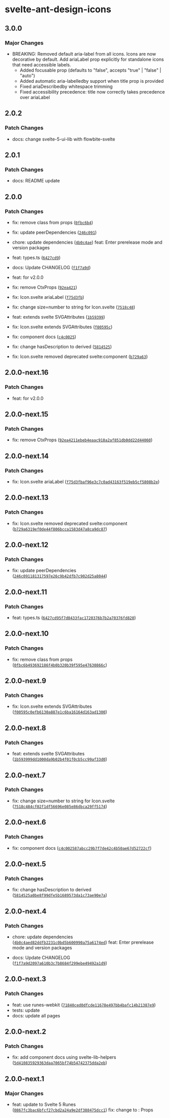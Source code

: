 # svelte-ant-design-icons

## 3.0.0

### Major Changes

- BREAKING: Removed default aria-label from all icons. Icons are now decorative by default. Add ariaLabel prop explicitly for standalone icons that need accessible labels.
  - Added focusable prop (defaults to "false", accepts "true" | "false" | "auto")
  - Added automatic aria-labelledby support when title prop is provided
  - Fixed ariaDescribedby whitespace trimming
  - Fixed accessibility precedence: title now correctly takes precedence over ariaLabel

## 2.0.2

### Patch Changes

- docs: change svelte-5-ui-lib with flowbite-svelte

## 2.0.1

### Patch Changes

- docs: README update

## 2.0.0

### Patch Changes

- fix: remove class from props ([`0fbc6b4`](https://github.com/shinokada/svelte-ant-design-icons/commit/0fbc6b493692186f4b0b320b39f595e47630866c))

- fix: update peerDependencies ([`246c091`](https://github.com/shinokada/svelte-ant-design-icons/commit/246c091181317597e26c9b42dfb7c902d25a8044))

- chore: update dependencies ([`4b0c4ae`](https://github.com/shinokada/svelte-ant-design-icons/commit/4b0c4aed82ddfb2231c0bd5b600990a75a6174ed))
  feat: Enter prerelease mode and version packages

- feat: types.ts ([`6427cd9`](https://github.com/shinokada/svelte-ant-design-icons/commit/6427cd95f7d0433fac1720376b7b2a70376fd820))

- docs: Update CHANGELOG ([`f1f7a9d`](https://github.com/shinokada/svelte-ant-design-icons/commit/f1f7a9d2097a610b3c7b8684f299ebe49492a1d9))

- feat: for v2.0.0

- fix: remove CtxProps ([`92ea421`](https://github.com/shinokada/svelte-ant-design-icons/commit/92ea4211ebeb4eaac918a2af851db0dd22d44060))

- fix: Icon.svelte ariaLabel ([`f75d3fb`](https://github.com/shinokada/svelte-ant-design-icons/commit/f75d3fbaf96e3c7c0ad43163f519eb5cf5808b2e))

- fix: change size=number to string for Icon.svelte ([`7518c48`](https://github.com/shinokada/svelte-ant-design-icons/commit/7518c484cf02f1df56696e085e86dbca29ff5174))

- feat: extends svelte SVGAttributes<SVGElement> ([`1b59399`](https://github.com/shinokada/svelte-ant-design-icons/commit/1b593999dd1000da9b02b4f01f0cb5cc99af33d0))

- fix: Icon.svelte extends SVGAttributes<SVGElement> ([`f00595c`](https://github.com/shinokada/svelte-ant-design-icons/commit/f00595c0efb6130a887e1c6ba16164d163ad1300))

- fix: component docs ([`c4c0025`](https://github.com/shinokada/svelte-ant-design-icons/commit/c4c002587abcc29b7f7de42c4b50ae67d52722cf))

- fix: change hasDescription to derived ([`5814525`](https://github.com/shinokada/svelte-ant-design-icons/commit/5814525a0be8f99dfe5b1689573da1c73ae90e7a))

- fix: Icon.svelte removed deprecated svelte:component ([`b729a63`](https://github.com/shinokada/svelte-ant-design-icons/commit/b729a6319ef0de44f806bcca1583d47a8ca9dc87))

## 2.0.0-next.16

### Patch Changes

- feat: for v2.0.0

## 2.0.0-next.15

### Patch Changes

- fix: remove CtxProps ([`92ea4211ebeb4eaac918a2af851db0dd22d44060`](https://github.com/shinokada/svelte-ant-design-icons/commit/92ea4211ebeb4eaac918a2af851db0dd22d44060))

## 2.0.0-next.14

### Patch Changes

- fix: Icon.svelte ariaLabel ([`f75d3fbaf96e3c7c0ad43163f519eb5cf5808b2e`](https://github.com/shinokada/svelte-ant-design-icons/commit/f75d3fbaf96e3c7c0ad43163f519eb5cf5808b2e))

## 2.0.0-next.13

### Patch Changes

- fix: Icon.svelte removed deprecated svelte:component ([`b729a6319ef0de44f806bcca1583d47a8ca9dc87`](https://github.com/shinokada/svelte-ant-design-icons/commit/b729a6319ef0de44f806bcca1583d47a8ca9dc87))

## 2.0.0-next.12

### Patch Changes

- fix: update peerDependencies ([`246c091181317597e26c9b42dfb7c902d25a8044`](https://github.com/shinokada/svelte-ant-design-icons/commit/246c091181317597e26c9b42dfb7c902d25a8044))

## 2.0.0-next.11

### Patch Changes

- feat: types.ts ([`6427cd95f7d0433fac1720376b7b2a70376fd820`](https://github.com/shinokada/svelte-ant-design-icons/commit/6427cd95f7d0433fac1720376b7b2a70376fd820))

## 2.0.0-next.10

### Patch Changes

- fix: remove class from props ([`0fbc6b493692186f4b0b320b39f595e47630866c`](https://github.com/shinokada/svelte-ant-design-icons/commit/0fbc6b493692186f4b0b320b39f595e47630866c))

## 2.0.0-next.9

### Patch Changes

- fix: Icon.svelte extends SVGAttributes<SVGElement> ([`f00595c0efb6130a887e1c6ba16164d163ad1300`](https://github.com/shinokada/svelte-ant-design-icons/commit/f00595c0efb6130a887e1c6ba16164d163ad1300))

## 2.0.0-next.8

### Patch Changes

- feat: extends svelte SVGAttributes<SVGElement> ([`1b593999dd1000da9b02b4f01f0cb5cc99af33d0`](https://github.com/shinokada/svelte-ant-design-icons/commit/1b593999dd1000da9b02b4f01f0cb5cc99af33d0))

## 2.0.0-next.7

### Patch Changes

- fix: change size=number to string for Icon.svelte ([`7518c484cf02f1df56696e085e86dbca29ff5174`](https://github.com/shinokada/svelte-ant-design-icons/commit/7518c484cf02f1df56696e085e86dbca29ff5174))

## 2.0.0-next.6

### Patch Changes

- fix: component docs ([`c4c002587abcc29b7f7de42c4b50ae67d52722cf`](https://github.com/shinokada/svelte-ant-design-icons/commit/c4c002587abcc29b7f7de42c4b50ae67d52722cf))

## 2.0.0-next.5

### Patch Changes

- fix: change hasDescription to derived ([`5814525a0be8f99dfe5b1689573da1c73ae90e7a`](https://github.com/shinokada/svelte-ant-design-icons/commit/5814525a0be8f99dfe5b1689573da1c73ae90e7a))

## 2.0.0-next.4

### Patch Changes

- chore: update dependencies ([`4b0c4aed82ddfb2231c0bd5b600990a75a6174ed`](https://github.com/shinokada/svelte-ant-design-icons/commit/4b0c4aed82ddfb2231c0bd5b600990a75a6174ed))
  feat: Enter prerelease mode and version packages

- docs: Update CHANGELOG ([`f1f7a9d2097a610b3c7b8684f299ebe49492a1d9`](https://github.com/shinokada/svelte-ant-design-icons/commit/f1f7a9d2097a610b3c7b8684f299ebe49492a1d9))

## 2.0.0-next.3

### Patch Changes

- feat: use runes-webkit ([`71840ced0dfcde11678e497bb4bafc14b21387e9`](https://github.com/shinokada/svelte-ant-design-icons/commit/71840ced0dfcde11678e497bb4bafc14b21387e9))
- tests: update
- docs: update all pages

## 2.0.0-next.2

### Patch Changes

- fix: add component docs using svelte-lib-helpers ([`5d410835929363daa7065bf74b54742375dda2eb`](https://github.com/shinokada/svelte-ant-design-icons/commit/5d410835929363daa7065bf74b54742375dda2eb))

## 2.0.0-next.1

### Major Changes

- feat: update to Svelte 5 Runes ([`0867fc3bac6bfcf27cbd2a24a9e2df388475dcc1`](https://github.com/shinokada/svelte-ant-design-icons/commit/0867fc3bac6bfcf27cbd2a24a9e2df388475dcc1))
  fix: change <Props> to : Props
